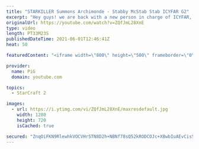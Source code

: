 ```yaml
---
title: "STARKILLER Summons Archimonde - Stabby McStab Stab ICYFAR G2"
excerpt: "Hey guys! we are back with a new person in charge of ICYFAR, yes this means that the email for submissions HAS CHANGED!    In this week’s episode of I Cast Your Freakin Awesome Replays (ICYFAR) players sent in their replays where they were limited to a maximum of 40 workers!    CURRENT ICYFAR CHALLENGE:"
originalUrl: https://youtube.com/watch?v=ZQfJmL28XnE
type: video
length: PT33M23S
publishedDateTime: 2021-06-01T12:46:41Z
heat: 50

featuredContent: "<iframe width=\"800\" height=\"500\" frameborder=\"0\" src=\"https://www.youtube.com/embed/ZQfJmL28XnE\" allow=\"accelerometer; autoplay; encrypted-media; gyroscope; picture-in-picture\" allowfullscreen></iframe>"

provider:
  name: PiG
  domain: youtube.com

topics:
  - StarCraft 2

images:
  - url: https://i.ytimg.com/vi/ZQfJmL28XnE/maxresdefault.jpg
    width: 1280
    height: 720
    isCached: true

secured: "ZnqOiFKN9RlewhkVOCVHrSTN8D2h+NBNf78sQ52kRODCOJc+XBwbIuAEvCis5O1/dDZLBSkHykkuaqFdz927A5WvINZr+LBa1RPRM6uT0lWffGkS3xhuS8aIf0fbGB1ii0lBczCqUrPeBvkonHdDrmsvtTEmaKPNdc7TAjB2NvXp4zARFDwR9WzfrrzTBTZfihVV26d+hl5Tkwc2dZc5/IB84GHrjw/WcF0otzGbCAqqPxLWZ56F6GifkvAk9sWv7WEKpcfn1G4PPAasdNawPRwSY0JY8R5VNBKGnzZbdF72x0HBzdOLmat8UmXNvPaooaXv6f8YDHJyNkfNBya3yDA32eKOAWi1kVJ1As3Yc+3ksyKHc0JdTwUfckt00hbLnjo+T9J5QPipKBNbgrl/vD7mSWfLMpIAI3i4Ebsf0Yk=;kt61uJyPDA6AuIJqg9OwpA=="
---
```



